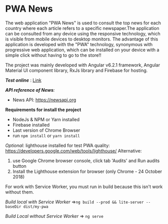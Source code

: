 # PWA News

The web application "PWA News" is used to consult the top news for each country where each article refers to a
  specific newspaper.The application can be consulted from any device using the responsive technology, which is visible from mobile devices
  to desktop monitors.
The advantage of this application is developed with the "PWA" technology, synonymous with progressive web application, which can be 
installed on your device with a simple click without having to go to the store!!

The project was mainly developed with Angular v6.2.1 framework, Angular Material UI component library, RxJs library and Firebase for hosting.

_**Test online**_ : <a href="pwa-news-67c22.firebaseapp.com">Link</a>

_**API reference of News**:_
- News API: https://newsapi.org

**Requirements for install the project**
- NodeJs & NPM or Yarn installed
- Firebase installed
- Last version of Chrome Browser
- run `npm install` or `yarn install`

_Optional_: lighthouse installed for test PWA quality: https://developers.google.com/web/tools/lighthouse/
Alternative: 
1) use Google Chrome browser console, click tab 'Audits' and Run audits button
2) Install the Lighthouse extension for browser (only Chrome - 24 October 2018)

For work with Service Worker, you must run in build because this isn't work without them.

_Build local with Service Worker_ =>`ng build --prod && lite-server --baseDir dist/my-pwa`

_Build Local without Service Worker_ => `ng serve`
